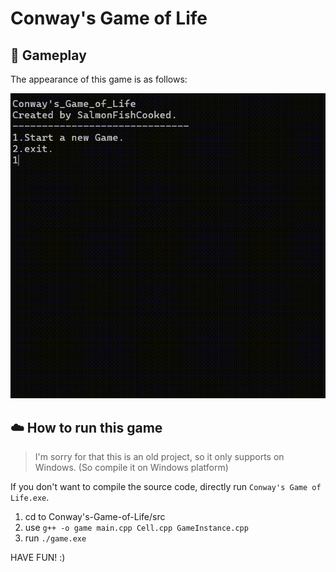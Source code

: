 # Conway's Game of Life

## 👾 Gameplay

The appearance of this game is as follows:

![gameplay](./assets/gameplay.gif)



## ☁️ How to run this game

> I'm sorry for that this is an old project, so it only supports on Windows. (So compile it on Windows platform)

If you don't want to compile the source code, directly run `Conway's Game of Life.exe`.

1. cd to Conway's-Game-of-Life/src
2. use  `g++ -o game main.cpp Cell.cpp GameInstance.cpp`
3. run  `./game.exe`

HAVE FUN! :)
